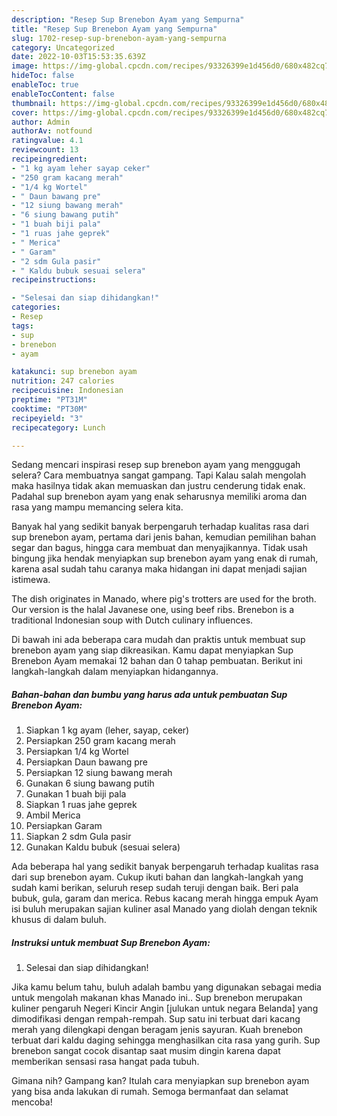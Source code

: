 ```yaml
---
description: "Resep Sup Brenebon Ayam yang Sempurna"
title: "Resep Sup Brenebon Ayam yang Sempurna"
slug: 1702-resep-sup-brenebon-ayam-yang-sempurna
category: Uncategorized
date: 2022-10-03T15:53:35.639Z
image: https://img-global.cpcdn.com/recipes/93326399e1d456d0/680x482cq70/sup-brenebon-ayam-foto-resep-utama.jpg
hideToc: false
enableToc: true
enableTocContent: false
thumbnail: https://img-global.cpcdn.com/recipes/93326399e1d456d0/680x482cq70/sup-brenebon-ayam-foto-resep-utama.jpg
cover: https://img-global.cpcdn.com/recipes/93326399e1d456d0/680x482cq70/sup-brenebon-ayam-foto-resep-utama.jpg
author: Admin
authorAv: notfound
ratingvalue: 4.1
reviewcount: 13
recipeingredient:
- "1 kg ayam leher sayap ceker"
- "250 gram kacang merah"
- "1/4 kg Wortel"
- " Daun bawang pre"
- "12 siung bawang merah"
- "6 siung bawang putih"
- "1 buah biji pala"
- "1 ruas jahe geprek"
- " Merica"
- " Garam"
- "2 sdm Gula pasir"
- " Kaldu bubuk sesuai selera"
recipeinstructions:

- "Selesai dan siap dihidangkan!"
categories:
- Resep
tags:
- sup
- brenebon
- ayam

katakunci: sup brenebon ayam 
nutrition: 247 calories
recipecuisine: Indonesian
preptime: "PT31M"
cooktime: "PT30M"
recipeyield: "3"
recipecategory: Lunch

---
```



Sedang mencari inspirasi resep sup brenebon ayam yang menggugah selera? Cara membuatnya sangat gampang. Tapi Kalau salah mengolah maka hasilnya tidak akan memuaskan dan justru cenderung tidak enak. Padahal sup brenebon ayam yang enak seharusnya memiliki aroma dan rasa yang mampu memancing selera kita.


Banyak hal yang sedikit banyak berpengaruh terhadap kualitas rasa dari sup brenebon ayam, pertama dari jenis bahan, kemudian pemilihan bahan segar dan bagus, hingga cara membuat dan menyajikannya. Tidak usah bingung jika hendak menyiapkan sup brenebon ayam yang enak di rumah, karena asal sudah tahu caranya maka hidangan ini dapat menjadi sajian istimewa.

The dish originates in Manado, where pig&#39;s trotters are used for the broth. Our version is the halal Javanese one, using beef ribs. Brenebon is a traditional Indonesian soup with Dutch culinary influences.


Di bawah ini ada beberapa cara mudah dan praktis untuk membuat sup brenebon ayam yang siap dikreasikan. Kamu dapat menyiapkan Sup Brenebon Ayam memakai 12 bahan dan 0 tahap pembuatan. Berikut ini langkah-langkah dalam menyiapkan hidangannya.

<!--inarticleads1-->

##### Bahan-bahan dan bumbu yang harus ada untuk pembuatan Sup Brenebon Ayam:

1. Siapkan 1 kg ayam (leher, sayap, ceker)
1. Persiapkan 250 gram kacang merah
1. Persiapkan 1/4 kg Wortel
1. Persiapkan  Daun bawang pre
1. Persiapkan 12 siung bawang merah
1. Gunakan 6 siung bawang putih
1. Gunakan 1 buah biji pala
1. Siapkan 1 ruas jahe geprek
1. Ambil  Merica
1. Persiapkan  Garam
1. Siapkan 2 sdm Gula pasir
1. Gunakan  Kaldu bubuk (sesuai selera)


Ada beberapa hal yang sedikit banyak berpengaruh terhadap kualitas rasa dari sup brenebon ayam. Cukup ikuti bahan dan langkah-langkah yang sudah kami berikan, seluruh resep sudah teruji dengan baik. Beri pala bubuk, gula, garam dan merica. Rebus kacang merah hingga empuk Ayam isi buluh merupakan sajian kuliner asal Manado yang diolah dengan teknik khusus di dalam buluh. 

<!--inarticleads2-->

##### Instruksi untuk membuat Sup Brenebon Ayam:


1. Selesai dan siap dihidangkan!

Jika kamu belum tahu, buluh adalah bambu yang digunakan sebagai media untuk mengolah makanan khas Manado ini.. Sup brenebon merupakan kuliner pengaruh Negeri Kincir Angin [julukan untuk negara Belanda] yang dimodifikasi dengan rempah-rempah. Sup satu ini terbuat dari kacang merah yang dilengkapi dengan beragam jenis sayuran. Kuah brenebon terbuat dari kaldu daging sehingga menghasilkan cita rasa yang gurih. Sup brenebon sangat cocok disantap saat musim dingin karena dapat memberikan sensasi rasa hangat pada tubuh. 

Gimana nih? Gampang kan? Itulah cara menyiapkan sup brenebon ayam yang bisa anda lakukan di rumah. Semoga bermanfaat dan selamat mencoba!
